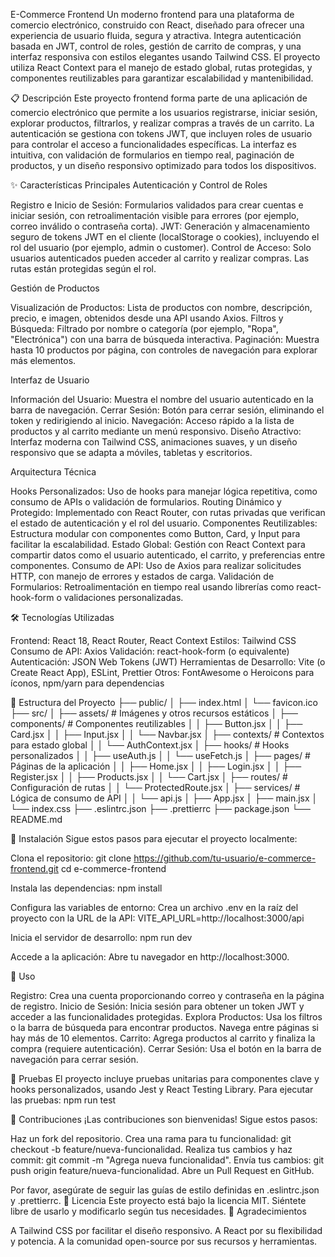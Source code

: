 E-Commerce Frontend
Un moderno frontend para una plataforma de comercio electrónico, construido con React, diseñado para ofrecer una experiencia de usuario fluida, segura y atractiva. Integra autenticación basada en JWT, control de roles, gestión de carrito de compras, y una interfaz responsiva con estilos elegantes usando Tailwind CSS. El proyecto utiliza React Context para el manejo de estado global, rutas protegidas, y componentes reutilizables para garantizar escalabilidad y mantenibilidad.


📋 Descripción
Este proyecto frontend forma parte de una aplicación de comercio electrónico que permite a los usuarios registrarse, iniciar sesión, explorar productos, filtrarlos, y realizar compras a través de un carrito. La autenticación se gestiona con tokens JWT, que incluyen roles de usuario para controlar el acceso a funcionalidades específicas. La interfaz es intuitiva, con validación de formularios en tiempo real, paginación de productos, y un diseño responsivo optimizado para todos los dispositivos.


✨ Características Principales
Autenticación y Control de Roles

Registro e Inicio de Sesión: Formularios validados para crear cuentas e iniciar sesión, con retroalimentación visible para errores (por ejemplo, correo inválido o contraseña corta).
JWT: Generación y almacenamiento seguro de tokens JWT en el cliente (localStorage o cookies), incluyendo el rol del usuario (por ejemplo, admin o customer).
Control de Acceso: Solo usuarios autenticados pueden acceder al carrito y realizar compras. Las rutas están protegidas según el rol.

Gestión de Productos

Visualización de Productos: Lista de productos con nombre, descripción, precio, e imagen, obtenidos desde una API usando Axios.
Filtros y Búsqueda: Filtrado por nombre o categoría (por ejemplo, "Ropa", "Electrónica") con una barra de búsqueda interactiva.
Paginación: Muestra hasta 10 productos por página, con controles de navegación para explorar más elementos.

Interfaz de Usuario

Información del Usuario: Muestra el nombre del usuario autenticado en la barra de navegación.
Cerrar Sesión: Botón para cerrar sesión, eliminando el token y redirigiendo al inicio.
Navegación: Acceso rápido a la lista de productos y al carrito mediante un menú responsivo.
Diseño Atractivo: Interfaz moderna con Tailwind CSS, animaciones suaves, y un diseño responsivo que se adapta a móviles, tabletas y escritorios.



Arquitectura Técnica


Hooks Personalizados: Uso de hooks para manejar lógica repetitiva, como consumo de APIs o validación de formularios.
Routing Dinámico y Protegido: Implementado con React Router, con rutas privadas que verifican el estado de autenticación y el rol del usuario.
Componentes Reutilizables: Estructura modular con componentes como Button, Card, y Input para facilitar la escalabilidad.
Estado Global: Gestión con React Context para compartir datos como el usuario autenticado, el carrito, y preferencias entre componentes.
Consumo de API: Uso de Axios para realizar solicitudes HTTP, con manejo de errores y estados de carga.
Validación de Formularios: Retroalimentación en tiempo real usando librerías como react-hook-form o validaciones personalizadas.

🛠 Tecnologías Utilizadas

Frontend: React 18, React Router, React Context
Estilos: Tailwind CSS
Consumo de API: Axios
Validación: react-hook-form (o equivalente)
Autenticación: JSON Web Tokens (JWT)
Herramientas de Desarrollo: Vite (o Create React App), ESLint, Prettier
Otros: FontAwesome o Heroicons para íconos, npm/yarn para dependencias

📂 Estructura del Proyecto
├── public/
│   ├── index.html
│   └── favicon.ico
├── src/
│   ├── assets/                 # Imágenes y otros recursos estáticos
│   ├── components/             # Componentes reutilizables
│   │   ├── Button.jsx
│   │   ├── Card.jsx
│   │   ├── Input.jsx
│   │   └── Navbar.jsx
│   ├── contexts/               # Contextos para estado global
│   │   └── AuthContext.jsx
│   ├── hooks/                  # Hooks personalizados
│   │   ├── useAuth.js
│   │   └── useFetch.js
│   ├── pages/                  # Páginas de la aplicación
│   │   ├── Home.jsx
│   │   ├── Login.jsx
│   │   ├── Register.jsx
│   │   ├── Products.jsx
│   │   └── Cart.jsx
│   ├── routes/                 # Configuración de rutas
│   │   └── ProtectedRoute.jsx
│   ├── services/               # Lógica de consumo de API
│   │   └── api.js
│   ├── App.jsx
│   ├── main.jsx
│   └── index.css
├── .eslintrc.json
├── .prettierrc
├── package.json
└── README.md

🚀 Instalación
Sigue estos pasos para ejecutar el proyecto localmente:

Clona el repositorio:
git clone https://github.com/tu-usuario/e-commerce-frontend.git
cd e-commerce-frontend


Instala las dependencias:
npm install


Configura las variables de entorno: Crea un archivo .env en la raíz del proyecto con la URL de la API:
VITE_API_URL=http://localhost:3000/api


Inicia el servidor de desarrollo:
npm run dev


Accede a la aplicación: Abre tu navegador en http://localhost:3000.


📖 Uso

Registro: Crea una cuenta proporcionando correo y contraseña en la página de registro.
Inicio de Sesión: Inicia sesión para obtener un token JWT y acceder a las funcionalidades protegidas.
Explora Productos: Usa los filtros o la barra de búsqueda para encontrar productos. Navega entre páginas si hay más de 10 elementos.
Carrito: Agrega productos al carrito y finaliza la compra (requiere autenticación).
Cerrar Sesión: Usa el botón en la barra de navegación para cerrar sesión.

🧪 Pruebas
El proyecto incluye pruebas unitarias para componentes clave y hooks personalizados, usando Jest y React Testing Library. Para ejecutar las pruebas:
npm run test

🌟 Contribuciones
¡Las contribuciones son bienvenidas! Sigue estos pasos:

Haz un fork del repositorio.
Crea una rama para tu funcionalidad: git checkout -b feature/nueva-funcionalidad.
Realiza tus cambios y haz commit: git commit -m "Agrega nueva funcionalidad".
Envía tus cambios: git push origin feature/nueva-funcionalidad.
Abre un Pull Request en GitHub.

Por favor, asegúrate de seguir las guías de estilo definidas en .eslintrc.json y .prettierrc.
📝 Licencia
Este proyecto está bajo la licencia MIT. Siéntete libre de usarlo y modificarlo según tus necesidades.
🙌 Agradecimientos

A Tailwind CSS por facilitar el diseño responsivo.
A React por su flexibilidad y potencia.
A la comunidad open-source por sus recursos y herramientas.


